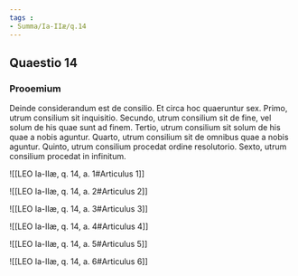 ```yaml
---
tags : 
- Summa/Ia-IIæ/q.14
---
```


## Quaestio 14

### Prooemium

Deinde considerandum est de consilio. Et circa hoc quaeruntur sex. Primo, utrum consilium sit inquisitio. Secundo, utrum consilium sit de fine, vel solum de his quae sunt ad finem. Tertio, utrum consilium sit solum de his quae a nobis aguntur. Quarto, utrum consilium sit de omnibus quae a nobis aguntur. Quinto, utrum consilium procedat ordine resolutorio. Sexto, utrum consilium procedat in infinitum.

![[LEO Ia-IIæ, q. 14, a. 1#Articulus 1]]

![[LEO Ia-IIæ, q. 14, a. 2#Articulus 2]]

![[LEO Ia-IIæ, q. 14, a. 3#Articulus 3]]

![[LEO Ia-IIæ, q. 14, a. 4#Articulus 4]]

![[LEO Ia-IIæ, q. 14, a. 5#Articulus 5]]

![[LEO Ia-IIæ, q. 14, a. 6#Articulus 6]]

